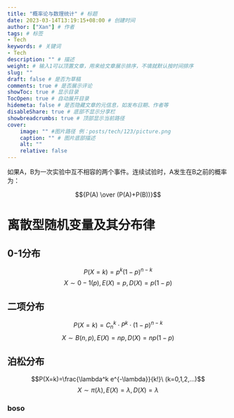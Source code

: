 ```yaml
---
title: "概率论与数理统计" # 标题
date: 2023-03-14T13:19:15+08:00 # 创建时间
author: ["Xan"] # 作者
tags: # 标签
- Tech
keywords: # 关键词
- Tech 
description: "" # 描述
weight: # 输入1可以顶置文章，用来给文章展示排序，不填就默认按时间排序
slug: ""
draft: false # 是否为草稿
comments: true # 是否展示评论
showToc: true # 显示目录
TocOpen: true # 自动展开目录
hidemeta: false # 是否隐藏文章的元信息，如发布日期、作者等
disableShare: true # 底部不显示分享栏
showbreadcrumbs: true # 顶部显示当前路径
cover:
    image: "" #图片路径 例：posts/tech/123/picture.png
    caption: "" # 图片底部描述
    alt: ""
    relative: false
---
```


如果A，B为一次实验中互不相容的两个事件。连续试验时，A发生在B之前的概率为：

$${P(A) \over (P(A)+P(B))}$$
# 离散型随机变量及其分布律
## 0-1分布 
$$P(X=k)=p^k(1-p)^{n-k}$$
$$X\sim 0-1(p),E(X)=p,D(X)=p(1-p)$$
## 二项分布
$$P(X=k)=C_n^k\cdot P^k\cdot (1-p)^{n-k}$$
$$X\sim B(n,p),E(X)=np,D(X)=np(1-p)$$
## 泊松分布
$$P(X=k)=\frac{\lambda^k e^{-\lambda}}{k!}\ (k=0,1,2,...)$$
$$X\sim \pi(\lambda),E(X)=\lambda,D(X)=\lambda$$
### boso
